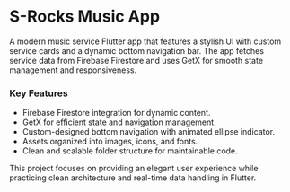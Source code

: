 # S-Rocks Music App

A modern music service Flutter app that features a stylish UI with custom service cards and a dynamic bottom navigation bar. The app fetches service data from Firebase Firestore and uses GetX for smooth state management and responsiveness.

### Key Features
- Firebase Firestore integration for dynamic content.
- GetX for efficient state and navigation management.
- Custom-designed bottom navigation with animated ellipse indicator.
- Assets organized into images, icons, and fonts.
- Clean and scalable folder structure for maintainable code.

This project focuses on providing an elegant user experience while practicing clean architecture and real-time data handling in Flutter.

